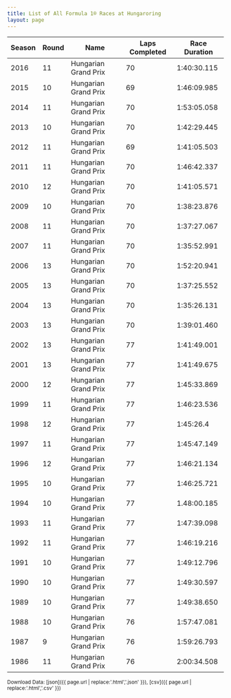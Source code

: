 ```yaml
---
title: List of All Formula 1® Races at Hungaroring
layout: page
---
```


| Season | Round | Name | Laps Completed | Race Duration |
|--|--|--|--|--|
| 2016 | 11 | Hungarian Grand Prix | 70 | 1:40:30.115 |
| 2015 | 10 | Hungarian Grand Prix | 69 | 1:46:09.985 |
| 2014 | 11 | Hungarian Grand Prix | 70 | 1:53:05.058 |
| 2013 | 10 | Hungarian Grand Prix | 70 | 1:42:29.445 |
| 2012 | 11 | Hungarian Grand Prix | 69 | 1:41:05.503 |
| 2011 | 11 | Hungarian Grand Prix | 70 | 1:46:42.337 |
| 2010 | 12 | Hungarian Grand Prix | 70 | 1:41:05.571 |
| 2009 | 10 | Hungarian Grand Prix | 70 | 1:38:23.876 |
| 2008 | 11 | Hungarian Grand Prix | 70 | 1:37:27.067 |
| 2007 | 11 | Hungarian Grand Prix | 70 | 1:35:52.991 |
| 2006 | 13 | Hungarian Grand Prix | 70 | 1:52:20.941 |
| 2005 | 13 | Hungarian Grand Prix | 70 | 1:37:25.552 |
| 2004 | 13 | Hungarian Grand Prix | 70 | 1:35:26.131 |
| 2003 | 13 | Hungarian Grand Prix | 70 | 1:39:01.460 |
| 2002 | 13 | Hungarian Grand Prix | 77 | 1:41:49.001 |
| 2001 | 13 | Hungarian Grand Prix | 77 | 1:41:49.675 |
| 2000 | 12 | Hungarian Grand Prix | 77 | 1:45:33.869 |
| 1999 | 11 | Hungarian Grand Prix | 77 | 1:46:23.536 |
| 1998 | 12 | Hungarian Grand Prix | 77 | 1:45:26.4 |
| 1997 | 11 | Hungarian Grand Prix | 77 | 1:45:47.149 |
| 1996 | 12 | Hungarian Grand Prix | 77 | 1:46:21.134 |
| 1995 | 10 | Hungarian Grand Prix | 77 | 1:46:25.721 |
| 1994 | 10 | Hungarian Grand Prix | 77 | 1.48:00.185 |
| 1993 | 11 | Hungarian Grand Prix | 77 | 1:47:39.098 |
| 1992 | 11 | Hungarian Grand Prix | 77 | 1:46:19.216 |
| 1991 | 10 | Hungarian Grand Prix | 77 | 1:49:12.796 |
| 1990 | 10 | Hungarian Grand Prix | 77 | 1:49:30.597 |
| 1989 | 10 | Hungarian Grand Prix | 77 | 1:49:38.650 |
| 1988 | 10 | Hungarian Grand Prix | 76 | 1:57:47.081 |
| 1987 | 9 | Hungarian Grand Prix | 76 | 1:59:26.793 |
| 1986 | 11 | Hungarian Grand Prix | 76 | 2:00:34.508 |

<small>Download Data: [json]({{ page.url | replace:'.html','.json' }}), [csv]({{ page.url | replace:'.html','.csv' }})</small>
